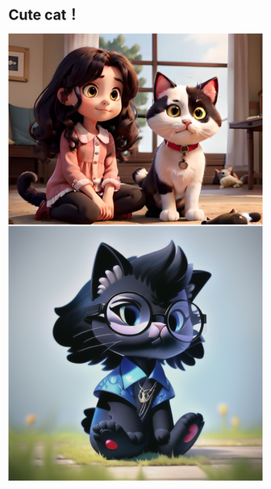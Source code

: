 <h1>Cute cat！</h1>
<img src="./assets/img/cat-Mical.jpeg">
<img src="./assets/img/cat-Liuli.png
"/>
